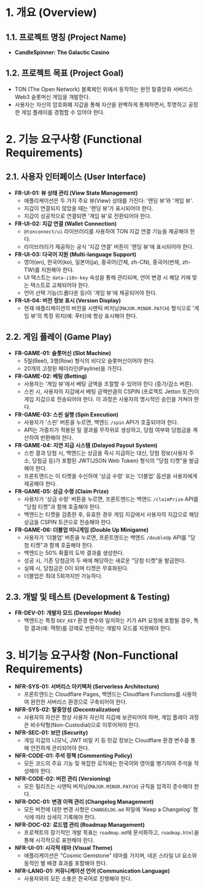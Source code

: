 # 1. 개요 (Overview)
## 1.1. 프로젝트 명칭 (Project Name)
- **CandleSpinner: The Galactic Casino**

## 1.2. 프로젝트 목표 (Project Goal)
- TON (The Open Network) 블록체인 위에서 동작하는 완전 탈중앙화 서버리스 Web3 슬롯머신 게임을 개발한다.
- 사용자는 자신의 암호화폐 지갑을 통해 자산을 완벽하게 통제하면서, 투명하고 공정한 게임 플레이를 경험할 수 있어야 한다.

# 2. 기능 요구사항 (Functional Requirements)
## 2.1. 사용자 인터페이스 (User Interface)
- **FR-UI-01: 뷰 상태 관리 (View State Management)**
  - 애플리케이션은 두 가지 주요 뷰(View) 상태를 가진다: '랜딩 뷰'와 '게임 뷰'.
  - 지갑이 연결되지 않았을 때는 '랜딩 뷰'가 표시되어야 한다.
  - 지갑이 성공적으로 연결되면 '게임 뷰'로 전환되어야 한다.
- **FR-UI-02: 지갑 연결 (Wallet Connection)**
  - `@tonconnect/ui` 라이브러리를 사용하여 TON 지갑 연결 기능을 제공해야 한다.
  - 라이브러리가 제공하는 공식 '지갑 연결' 버튼이 '랜딩 뷰'에 표시되어야 한다.
- **FR-UI-03: 다국어 지원 (Multi-language Support)**
  - 영어(en), 한국어(ko), 일본어(ja), 중국어(간체, zh-CN), 중국어(번체, zh-TW)를 지원해야 한다.
  - UI 텍스트는 `data-i18n-key` 속성을 통해 관리되며, 언어 변경 시 해당 키에 맞는 텍스트로 교체되어야 한다.
  - 언어 선택 기능(드롭다운 등)이 '게임 뷰'에 제공되어야 한다.
- **FR-UI-04: 버전 정보 표시 (Version Display)**
  - 현재 애플리케이션의 버전을 시맨틱 버저닝(`MAJOR.MINOR.PATCH`) 형식으로 '게임 뷰'의 특정 위치(예: 푸터)에 항상 표시해야 한다.

## 2.2. 게임 플레이 (Game Play)
- **FR-GAME-01: 슬롯머신 (Slot Machine)**
  - 5릴(Reel), 3행(Row) 형식의 비디오 슬롯머신이어야 한다.
  - 20개의 고정된 페이라인(Payline)을 가진다.
- **FR-GAME-02: 베팅 (Betting)**
  - 사용자는 '게임 뷰'에서 베팅 금액을 조절할 수 있어야 한다 (증가/감소 버튼).
  - 스핀 시, 사용자의 지갑에서 베팅 금액만큼의 CSPIN (프로젝트 Jetton 토큰)이 게임 지갑으로 전송되어야 한다. 이 과정은 사용자의 명시적인 승인을 거쳐야 한다.
- **FR-GAME-03: 스핀 실행 (Spin Execution)**
  - 사용자가 '스핀' 버튼을 누르면, 백엔드 `/spin` API가 호출되어야 한다.
  - API는 가중치가 적용된 릴 결과를 무작위로 생성하고, 당첨 여부와 당첨금을 계산하여 반환해야 한다.
- **FR-GAME-04: 지연 지급 시스템 (Delayed Payout System)**
  - 스핀 결과 당첨 시, 백엔드는 상금을 즉시 지급하는 대신, 당첨 정보(사용자 주소, 당첨금 등)가 포함된 JWT(JSON Web Token) 형식의 "당첨 티켓"을 발급해야 한다.
  - 프론트엔드는 이 티켓을 수신하여 '상금 수령' 또는 '더블업' 옵션을 사용자에게 제공해야 한다.
- **FR-GAME-05: 상금 수령 (Claim Prize)**
  - 사용자가 '상금 수령' 버튼을 누르면, 프론트엔드는 백엔드 `/claimPrize` API를 "당첨 티켓"과 함께 호출해야 한다.
  - 백엔드는 티켓을 검증한 후, 유효한 경우 게임 지갑에서 사용자의 지갑으로 해당 상금을 CSPIN 토큰으로 전송해야 한다.
- **FR-GAME-06: 더블업 미니게임 (Double Up Minigame)**
  - 사용자가 '더블업' 버튼을 누르면, 프론트엔드는 백엔드 `/doubleUp` API를 "당첨 티켓"과 함께 호출해야 한다.
  - 백엔드는 50% 확률의 도박 결과를 생성한다.
  - 성공 시, 기존 당첨금의 두 배에 해당하는 새로운 "당첨 티켓"을 발급한다.
  - 실패 시, 당첨금은 0이 되며 티켓은 무효화된다.
  - 더블업은 최대 5회까지만 가능하다.

## 2.3. 개발 및 테스트 (Development & Testing)
- **FR-DEV-01: 개발자 모드 (Developer Mode)**
  - 백엔드는 특정 `DEV_KEY` 환경 변수와 일치하는 키가 API 요청에 포함될 경우, 특정 결과(예: 잭팟)를 강제로 반환하는 개발자 모드를 지원해야 한다.

# 3. 비기능 요구사항 (Non-Functional Requirements)
- **NFR-SYS-01: 서버리스 아키텍처 (Serverless Architecture)**
  - 프론트엔드는 Cloudflare Pages, 백엔드는 Cloudflare Functions를 사용하여 완전한 서버리스 환경으로 구축되어야 한다.
- **NFR-SYS-02: 탈중앙성 (Decentralization)**
  - 사용자의 자산은 항상 사용자 자신의 지갑에 보관되어야 하며, 게임 플레이 과정은 비수탁형(Non-Custodial)으로 이루어져야 한다.
- **NFR-SEC-01: 보안 (Security)**
  - 게임 지갑의 니모닉, JWT 비밀 키 등 민감 정보는 Cloudflare 환경 변수를 통해 안전하게 관리되어야 한다.
- **NFR-CODE-01: 주석 정책 (Commenting Policy)**
  - 모든 코드의 주요 기능 및 복잡한 로직에는 한국어와 영어를 병기하여 주석을 작성해야 한다.
- **NFR-CODE-02: 버전 관리 (Versioning)**
  - 모든 릴리즈는 시맨틱 버저닝(`MAJOR.MINOR.PATCH`) 규칙을 엄격히 준수해야 한다.
- **NFR-DOC-01: 변경 이력 관리 (Changelog Management)**
  - 모든 버전에 대한 변경 사항은 `CHANGELOG.md` 파일에 'Keep a Changelog' 형식에 따라 상세히 기록해야 한다.
- **NFR-DOC-02: 로드맵 관리 (Roadmap Management)**
  - 프로젝트의 장기적인 개발 목표는 `roadmap.md`에 문서화하고, `roadmap.html`을 통해 시각적으로 표현해야 한다.
- **NFR-UI-01: 시각적 테마 (Visual Theme)**
  - 애플리케이션은 "Cosmic Gemstone" 테마를 가지며, 네온 스타일 UI 요소와 동적인 별 배경 효과를 포함해야 한다.
- **NFR-LANG-01: 커뮤니케이션 언어 (Communication Language)**
  - 사용자와의 모든 소통은 한국어로 진행해야 한다.